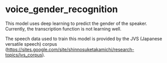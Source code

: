 # voice_gender_recognition

This model uses deep learning to predict the gender of the speaker.
Currently, the transcription function is not learning well.

The speech data used to train this model is provided by the JVS (Japanese versatile speech) corpus (https://sites.google.com/site/shinnosuketakamichi/research-topics/jvs_corpus).
